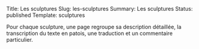Title: Les sculptures
Slug: les-sculptures
Summary: Les sculptures
Status: published
Template: sculptures

Pour chaque sculpture, une page regroupe sa description détaillée, la
transcription du texte en patois, une traduction et un commentaire
particulier.
